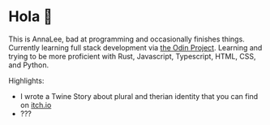 # Hola 👋

This is AnnaLee, bad at programming and occasionally finishes things. Currently learning full stack development via [the Odin Project](https://www.theodinproject.com). Learning and trying to be more proficient with Rust, Javascript, Typescript, HTML, CSS, and Python.

Highlights:
- I wrote a Twine Story about plural and therian identity that you can find on [itch.io](https://softannalee.itch.io/dogs)
- ???
